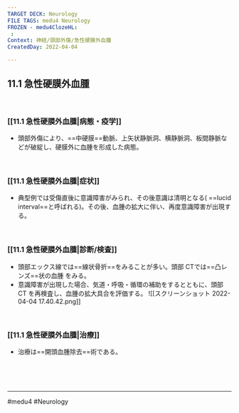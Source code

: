 ```yaml
---
TARGET DECK: Neurology
FILE TAGS: medu4 Neurology
FROZEN - medu4ClozeHL:
 : 
Context: 神経/頭部外傷/急性硬膜外血腫
CreatedDay: 2022-04-04

---
```


## 11.1 急性硬膜外血腫

<br>

### [[11.1 急性硬膜外血腫|病態・疫学]]
* 頭部外傷により、==中硬膜==動脈、上矢状静脈洞、横静脈洞、板間静脈などが破綻し、硬膜外に血腫を形成した病態。
<!--ID: 1649070300053-->




<br>

### [[11.1 急性硬膜外血腫|症状]]
* 典型例では受傷直後に意識障害がみられ、その後意識は清明となる( ==lucid interval==と呼ばれる)。その後、血腫の拡大に伴い、再度意識障害が出現する。
<!--ID: 1649070300060-->


<br>

### [[11.1 急性硬膜外血腫|診断/検査]]
* 頭部エックス線では==線状骨折==をみることが多い。頭部 CTでは==凸レンズ==状の血腫 をみる。
* 意識障害が出現した場合、気道・呼吸・循環の補助をするとともに、頭部 CT を再検査し、血腫の拡大具合を評価する。
![[スクリーンショット 2022-04-04 17.40.42.png]]
<!--ID: 1649070300067-->



<br>

### [[11.1 急性硬膜外血腫|治療]]
* 治療は==開頭血腫除去==術である。
<!--ID: 1649070300074-->





<br><br><br>

---
#medu4 #Neurology 